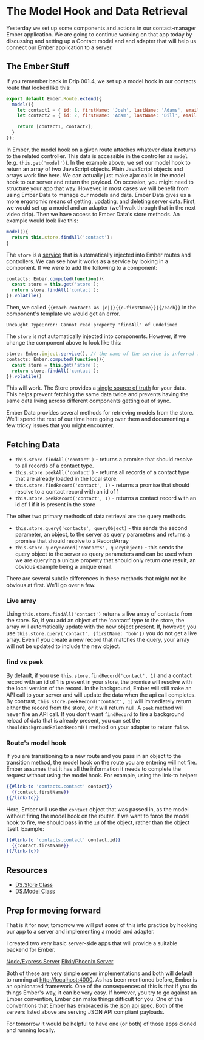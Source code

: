 # The Model Hook and Data Retrieval

Yesterday we set up some components and actions in our contact-manager Ember application. We are going to continue working on that app today by discussing and setting up a Contact model and and adapter that will help us connect our Ember application to a server.

## The Ember Stuff

If you remember back in Drip 001.4, we set up a model hook in our contacts route that looked like this:

```JavaScript
export default Ember.Route.extend({
  model(){
    let contact1 = { id: 1, firstName: 'Josh', lastName: 'Adams', email: 'josh@dailydrip.com'};
    let contact2 = { id: 2, firstName: 'Adam', lastName: 'Dill', email: 'adam@dailydrip.com'};

    return [contact1, contact2];
  }
});
```

In Ember, the model hook on a given route attaches whatever data it returns to the related controller. This data is accessible in the controller as `model` (e.g. `this.get('model')`). In the example above, we set our model hook to return an array of two JavaScript objects. Plain JavaScript objects and arrays work fine here. We can actually just make ajax calls in the model hook to our server and return the payload. On occasion, you might need to structure your app that way. However, in most cases we will benefit from using Ember Data to manage our models and data. Ember Data gives us a more ergonomic means of getting, updating, and deleting server data. First, we would set up a model and an adapter (we'll walk through that in the next video drip). Then we have access to Ember Data's store methods. An example would look like this:

```JavaScript
model(){
  return this.store.findAll('contact');
}
```
The `store` is a [service](https://guides.emberjs.com/v2.6.0/applications/services/) that is automatically injected into Ember routes and controllers. We can see how it works as a service by looking in a component. If we were to add the following to a component:

```js
contacts: Ember.computed(function(){
  const store = this.get('store');
  return store.findAll('contact');  
}).volatile()
```

Then, we called `{{#each contacts as |c|}}{{c.firstName}}{{/each}}` in the component's template we would get an error.

```console
Uncaught TypeError: Cannot read property 'findAll' of undefined
```

The `store` is not automatically injected into components. However, if we change the component above to look like this:

```js
store: Ember.inject.service(), // the name of the service is inferred from the property name
contacts: Ember.computed(function(){
  const store = this.get('store');
  return store.findAll('contact');  
}).volatile()
```

This will work. The Store provides a [single source of truth](https://guides.emberjs.com/v2.6.0/models/#toc_the-store-and-a-single-source-of-truth) for your data. This helps prevent fetching the same data twice and prevents having the same data living across different components getting out of sync.

Ember Data provides several methods for retrieving models from the store. We'll spend the rest of our time here going over them and documenting a few tricky issues that you might encounter.

## Fetching Data

* `this.store.findAll('contact')` - returns a promise that should resolve to all records of a contact type.
* `this.store.peekAll('contact')` - returns all records of a contact type that are already loaded in the local store.
* `this.store.findRecord('contact', 1)` - returns a promise that should resolve to a contact record with an id of 1
* `this.store.peekRecord('contact', 1)` - returns a contact record with an id of 1 if it is present in the store

The other two primary methods of data retrieval are the query methods.

* `this.store.query('contacts', queryObject)` - this sends the second parameter, an object, to the server as query parameters and returns a promise that should resolve to a RecordArray
* `this.store.queryRecord('contacts', queryObject)` - this sends the query object to the server as query parameters and can be used when we are querying a unique property that should only return one result, an obvious example being a unique email.

There are several subtile differences in these methods that might not be obvious at first. We'll go over a few.

### Live array

Using `this.store.findAll('contact')` returns a live array of contacts from the store. So, if you add an object of the 'contact' type to the store, the array will automatically update with the new object present. If, however, you use `this.store.query('contact', {firstName: 'bob'})` you do not get a live array. Even if you create a new record that matches the query, your array will not be updated to include the new object.

### find vs peek

By default, if you use `this.store.findRecord('contact', 1)` and a contact record with an id of 1 is present in your store, the promise will resolve with the local version of the record. In the background, Ember will still make an API call to your server and will update the data when the api call completes. By contrast, `this.store.peekRecord('contact', 1)` will immediately return either the record from the store, or it will return null. A `peek` method will never fire an API call. If you don't want `findRecord` to fire a background reload of data that is already present, you can set the `shouldBackgroundReloadRecord()` method on your adapter to return `false`.

### Route's model hook

If you are transitioning to a new route and you pass in an object to the transition method, the model hook on the route you are entering will not fire. Ember assumes that it has all the information it needs to complete the request without using the model hook. For example, using the link-to helper:

```hbs
{{#link-to 'contacts.contact' contact}}
  {{contact.firstName}}
{{/link-to}}
```
Here, Ember will use the `contact` object that was passed in, as the model without firing the model hook on the router. If we want to force the model hook to fire, we should pass in the `id` of the object, rather than the object itself. Example:

```hbs
{{#link-to 'contacts.contact' contact.id}}
  {{contact.firstName}}
{{/link-to}}
```
## Resources

* [DS.Store Class](http://emberjs.com/api/data/classes/DS.Store.html)
* [DS.Model Class](http://emberjs.com/api/data/classes/DS.Model.html)

## Prep for moving forward

That is it for now, tomorrow we will put some of this into practice by hooking our app to a server and implementing a model and adapter.

I created two very basic server-side apps that will provide a suitable backend for Ember.

[Node/Express Server](https://github.com/baroquon/contact_manager_backend_node)
[Elixir/Phoenix Server](https://github.com/baroquon/contact_manager_backend)

Both of these are very simple server implementations and both will default to running at [http://localhost:4000](http://localhost:4000). As has been mentioned before, Ember is an opinionated framework. One of the consequences of this is that if you do things Ember's way, it can be very easy. If however, you try to go against an Ember convention, Ember can make things difficult for you. One of the conventions that Ember has embraced is the [json api spec](http://jsonapi.org/). Both of the servers listed above are serving JSON API compliant payloads.

For tomorrow it would be helpful to have one (or both) of those apps cloned and running locally.

